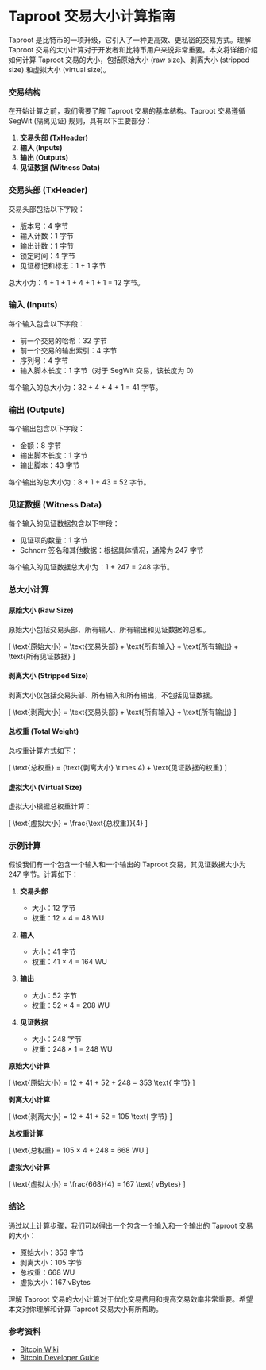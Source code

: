 **Taproot 交易大小计算指南**
=====================

Taproot 是比特币的一项升级，它引入了一种更高效、更私密的交易方式。理解 Taproot 交易的大小计算对于开发者和比特币用户来说非常重要。本文将详细介绍如何计算 Taproot 交易的大小，包括原始大小 (raw size)、剥离大小 (stripped size) 和虚拟大小 (virtual size)。

### 交易结构

在开始计算之前，我们需要了解 Taproot 交易的基本结构。Taproot 交易遵循 SegWit (隔离见证) 规则，具有以下主要部分：

1. **交易头部 (TxHeader)**
2. **输入 (Inputs)**
3. **输出 (Outputs)**
4. **见证数据 (Witness Data)**

### 交易头部 (TxHeader)

交易头部包括以下字段：

- 版本号：4 字节
- 输入计数：1 字节
- 输出计数：1 字节
- 锁定时间：4 字节
- 见证标记和标志：1 + 1 字节

总大小为：4 + 1 + 1 + 4 + 1 + 1 = 12 字节。

### 输入 (Inputs)

每个输入包含以下字段：

- 前一个交易的哈希：32 字节
- 前一个交易的输出索引：4 字节
- 序列号：4 字节
- 输入脚本长度：1 字节（对于 SegWit 交易，该长度为 0）

每个输入的总大小为：32 + 4 + 4 + 1 = 41 字节。

### 输出 (Outputs)

每个输出包含以下字段：

- 金额：8 字节
- 输出脚本长度：1 字节
- 输出脚本：43 字节

每个输出的总大小为：8 + 1 + 43 = 52 字节。

### 见证数据 (Witness Data)

每个输入的见证数据包含以下字段：

- 见证项的数量：1 字节
- Schnorr 签名和其他数据：根据具体情况，通常为 247 字节

每个输入的见证数据总大小为：1 + 247 = 248 字节。

### 总大小计算

#### 原始大小 (Raw Size)

原始大小包括交易头部、所有输入、所有输出和见证数据的总和。

\[ \text{原始大小} = \text{交易头部} + \text{所有输入} + \text{所有输出} + \text{所有见证数据} \]

#### 剥离大小 (Stripped Size)

剥离大小仅包括交易头部、所有输入和所有输出，不包括见证数据。

\[ \text{剥离大小} = \text{交易头部} + \text{所有输入} + \text{所有输出} \]

#### 总权重 (Total Weight)

总权重计算方式如下：

\[ \text{总权重} = (\text{剥离大小} \times 4) + \text{见证数据的权重} \]

#### 虚拟大小 (Virtual Size)

虚拟大小根据总权重计算：

\[ \text{虚拟大小} = \frac{\text{总权重}}{4} \]

### 示例计算

假设我们有一个包含一个输入和一个输出的 Taproot 交易，其见证数据大小为 247 字节。计算如下：

1. **交易头部**
   - 大小：12 字节
   - 权重：12 × 4 = 48 WU

2. **输入**
   - 大小：41 字节
   - 权重：41 × 4 = 164 WU

3. **输出**
   - 大小：52 字节
   - 权重：52 × 4 = 208 WU

4. **见证数据**
   - 大小：248 字节
   - 权重：248 × 1 = 248 WU

**原始大小计算**

\[ \text{原始大小} = 12 + 41 + 52 + 248 = 353 \text{ 字节} \]

**剥离大小计算**

\[ \text{剥离大小} = 12 + 41 + 52 = 105 \text{ 字节} \]

**总权重计算**

\[ \text{总权重} = 105 × 4 + 248 = 668 WU \]

**虚拟大小计算**

\[ \text{虚拟大小} = \frac{668}{4} = 167 \text{ vBytes} \]

### 结论

通过以上计算步骤，我们可以得出一个包含一个输入和一个输出的 Taproot 交易的大小：

- 原始大小：353 字节
- 剥离大小：105 字节
- 总权重：668 WU
- 虚拟大小：167 vBytes

理解 Taproot 交易的大小计算对于优化交易费用和提高交易效率非常重要。希望本文对你理解和计算 Taproot 交易大小有所帮助。

### 参考资料

- [Bitcoin Wiki](https://en.bitcoin.it/wiki/Main_Page)
- [Bitcoin Developer Guide](https://developer.bitcoin.org/)